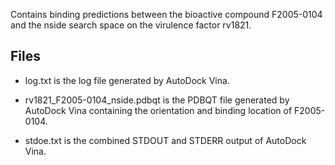 Contains binding predictions between the bioactive compound F2005-0104 and the nside search space on the virulence factor rv1821.

## Files

- log.txt is the log file generated by AutoDock Vina.

- rv1821_F2005-0104_nside.pdbqt is the PDBQT file generated by AutoDock Vina containing the orientation and binding location of F2005-0104.

- stdoe.txt is the combined STDOUT and STDERR output of AutoDock Vina.

